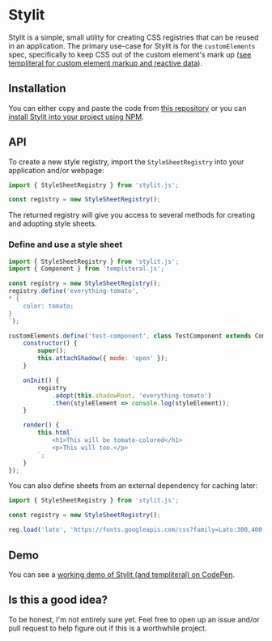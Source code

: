 # Stylit

Stylit is a simple, small utility for creating CSS registries that can be reused in an application. The primary use-case for Stylit is for the `customElements` spec, specifically to keep CSS out of the custom element's mark up ([see templiteral for custom element markup and reactive data](https://www.npmjs.com/package/templiteral)).

## Installation

You can either copy and paste the code from [this repository](https://github.com/calebdwilliams/stylit/blob/master/lib/stylit.min.js) or you can [install Stylit into your project using NPM](https://docs.npmjs.com/cli/install).

## API 

To create a new style registry, import the `StyleSheetRegistry` into your application and/or webpage:

```javascript
import { StyleSheetRegistry } from 'stylit.js';

const registry = new StyleSheetRegistry();
```

The returned registry will give you access to several methods for creating and adopting style sheets.


### Define and use a style sheet

```javascript
import { StyleSheetRegistry } from 'stylit.js';
import { Component } from 'templiteral.js';

const registry = new StyleSheetRegistry();
registry.define('everything-tomato', `
* {
    color: tomato;
}
`);

customElements.define('test-component', class TestComponent extends Component {
    constructor() {
        super();
        this.attachShadow({ mode: 'open' });
    }

    onInit() {
        registry
            .adopt(this.shadowRoot, 'everything-tomato')
            .then(styleElement => console.log(styleElement));
    }

    render() {
        this.html`
            <h1>This will be tomato-colored</h1>
            <p>This will too.</p>
        `;
    }
});
```

You can also define sheets from an external dependency for caching later:

```javascript
import { StyleSheetRegistry } from 'stylit.js';

const registry = new StyleSheetRegistry();

reg.load('lato', 'https://fonts.googleapis.com/css?family=Lato:300,400,400italic,700,700italic').then(console.log);
```

## Demo

You can see a [working demo of Stylit (and templiteral) on CodePen](https://codepen.io/calebdwilliams/pen/mXBryE).

## Is this a good idea?

To be honest, I'm not entirely sure yet. Feel free to open up an issue and/or pull request to help figure out if this is a worthwhile project.
